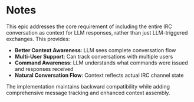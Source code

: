 # Notes

This epic addresses the core requirement of including the entire IRC conversation as context for LLM responses, rather than just LLM-triggered exchanges. This provides:

- **Better Context Awareness**: LLM sees complete conversation flow
- **Multi-User Support**: Can track conversations with multiple users
- **Command Awareness**: LLM understands what commands were issued and responses received
- **Natural Conversation Flow**: Context reflects actual IRC channel state

The implementation maintains backward compatibility while adding comprehensive message tracking and enhanced context assembly.

